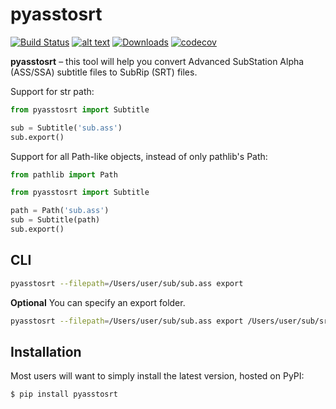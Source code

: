 pyasstosrt
=================================================================================================================================================================================

[![Build Status](https://travis-ci.com/GitBib/pyasstosrt.svg?branch=master)](https://travis-ci.com/GitBib/pyasstosrt) [![alt text](https://img.shields.io/pypi/v/pyasstosrt.svg?style=flat)](https://pypi.org/project/pyasstosrt/) [![Downloads](https://pepy.tech/badge/pyasstosrt)](https://pepy.tech/project/pyasstosrt) [![codecov](https://codecov.io/gh/GitBib/pyasstosrt/branch/master/graph/badge.svg?token=VGTJ3NYHOV)](https://codecov.io/gh/GitBib/pyasstosrt)

**pyasstosrt** – this tool will help you convert Advanced SubStation Alpha (ASS/SSA) subtitle files to SubRip (SRT) files.

Support for str path:
```python
from pyasstosrt import Subtitle

sub = Subtitle('sub.ass')
sub.export()
```

Support for all Path-like objects, instead of only pathlib's Path:

```python
from pathlib import Path

from pyasstosrt import Subtitle

path = Path('sub.ass')
sub = Subtitle(path)
sub.export()
```

CLI
------------
```bash
pyasstosrt --filepath=/Users/user/sub/sub.ass export
```

**Optional** You can specify an export folder.
```bash
pyasstosrt --filepath=/Users/user/sub/sub.ass export /Users/user/sub/srt
```

Installation
------------
Most users will want to simply install the latest version, hosted on PyPI:

    $ pip install pyasstosrt
